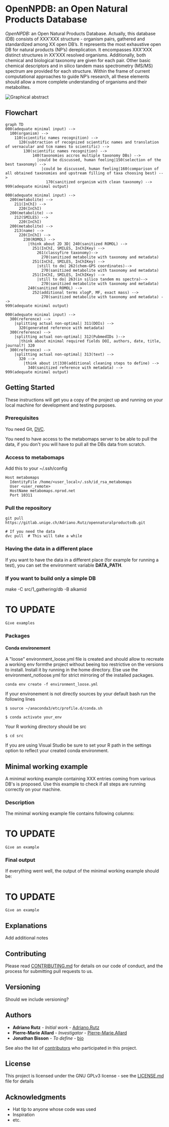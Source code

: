# OpenNPDB: an Open Natural Products Database

*OpenNPDB:* an Open Natural Products Database. Actually, this database (DB) consists of XXX'XXX structure - organism pairs, gathered and standardized among XX open DB’s. It represents the most exhaustive open DB for natural products (NP’s) dereplication. It encompasses XXX'XXX distinct structures in XX’XXX resolved organisms. Additionally, both chemical and biological taxonomy are given for each pair. Other basic chemical descriptors and in silico tandem mass spectrometry (MS/MS) spectrum are provided for each structure. Within the frame of current computational approaches to guide NP’s research, all these elements should allow a more complete understanding of organisms and their metabolites.

![Graphical abstract](data/processed/figures/graphical_abstract.png)


## Flowchart

```mermaid
graph TD
000(adequate minimal input) -->
  100(organism) --> 
    110(scientific names recognition) -->
      120(subtraction of recognized scientific names and translation of vernacular and tcm names to scientific) -->
        130(scientific names recognition) -->
            140(taxonomies accros multiple taxonomy DBs) -->
              |could be discussed, human feeling|150(selection of the best taxonomy) -->
                |could be discussed, human feeling|160(comparison of all obtained taxonomies and upstream filling of taxa choosing best) -->
                  170(sanitized organism with clean taxonomy) -->
999(adequate minimal output)

000(adequate minimal input) --> 
  200(metabolite) --> 
    211(InChI) --> 
      220(InChI)
  200(metabolite) --> 
    212(SMILES) --> 
      220(InChI)
  200(metabolite) --> 
    213(name) --> 
      220(InChI) --> 
        230(ROMOL) --> 
          |think about 2D 3D| 240(sanitized ROMOL) -->
            251(InChI, SMILES, InChIKey) -->
              261(classyfire taxonomy)-->
                270(sanitized metabolite with taxonomy and metadata)
            251(InChI, SMILES, InChIKey) -->
              |still to do| 262(chem-GPS coordinates)-->
                270(sanitized metabolite with taxonomy and metadata)
            251(InChI, SMILES, InChIKey) -->
              |still to do| 263(in silico tandem ms spectra)-->
                270(sanitized metabolite with taxonomy and metadata)
          240(sanitized ROMOL) -->
            252(additional terms xlogP, MF, exact mass) -->
                270(sanitized metabolite with taxonomy and metadata) -->
999(adequate minimal output)

000(adequate minimal input) --> 
  300(reference) -->
    |splitting actual non-optimal| 311(DOIs) -->
      320(generated reference with metadata)
  300(reference) -->
    |splitting actual non-optimal| 312(PubmedIDs )-->
      |think about minimal required fields DOI, authors, date, title, journal?| 320
  300(reference) -->
    |splitting actual non-optimal| 313(text) -->
      320 -->
        |think about it|330(additional cleaning steps to define) -->
          340(sanitized reference with metadata) -->
999(adequate minimal output)
```

## Getting Started

These instructions will get you a copy of the project up and running on your local machine for development and testing purposes.

### Prerequisites

You need Git, [DVC](https://www.dvc.org).

You need to have access to the metabomaps server to be able to pull the data, if you don't you will have to pull all the DBs data
from scratch.

### Access to metabomaps

Add this to your ~/.ssh/config

```
Host metabomaps
  IdentityFile /home/<user_local>/.ssh/id_rsa_metabomaps
  User <user_remote>
  HostName metabomaps.nprod.net
  Port 10311
```

### Pull the repository

```console
git pull https://gitlab.unige.ch/Adriano.Rutz/opennaturalproductsdb.git

# If you need the data
dvc pull  # This will take a while
```

### Having the data in a different place

If you want to have the data in a different place (for example for running a test), you can set the environment variable **DATA_PATH**.

### If you want to build only a simple DB

make -C src/1_gathering/db -B alkamid 

# TO UPDATE

```
Give examples
```

### Packages

#### Conda environement

A "loose" environment_loose.yml file is created and should allow to recreate a working env formthe project without beeing too restrictive on the versions to install.
Install it by running in the home directory. Else use the environment_notloose.yml for strict mirroring of the installed packages.

````
conda env create -f environment_loose.yml
````

If your environement is not directly sources by your default bash run the following lines

````
$ source ~/anaconda3/etc/profile.d/conda.sh

$ conda activate your_env
````

Your R working directory should be src

````
$ cd src
````

If you are using Visual Studio be sure to set your R path in the settings option to reflect your created conda environment.

## Minimal working example

A minimal working example containing XXX entries coming from various DB's is proposed.
Use this example to check if all steps are running correctly on your machine.

### Description

The minimal working example file contains following columns:

# TO UPDATE

```
Give an example
```

### Final output

If everything went well, the output of the minimal working example should be:

# TO UPDATE

```
Give an example 
```

## Explanations

Add additional notes 

## Contributing

Please read [CONTRIBUTING.md](CONTRIBUTING.md) for details on our code of conduct, and the process for submitting pull requests to us.

## Versioning

Should we include versioning?

## Authors

* **Adriano Rutz** - *Initial work* - [Adriano.Rutz](https://gitlab.unige.ch/Adriano.Rutz)
* **Pierre-Marie Allard** - *Investigator* - [Pierre-Marie.Allard](https://gitlab.unige.ch/Pierre-Marie.Allard)
* **Jonathan Bisson** - *To define* - [bjo](https://gitlab.unige.ch/bjo)

See also the list of [contributors](https://gitlab.unige.ch/Adriano.Rutz/opennaturalproductsdb/-/project_members) who participated in this project.

## License

This project is licensed under the GNU GPLv3 license - see the [LICENSE.md](LICENSE.md) file for details

## Acknowledgments

* Hat tip to anyone whose code was used
* Inspiration
* etc.

